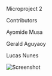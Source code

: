 Microproject 2

Contributors

Ayomide Musa

Gerald Aguyaoy

Lucas Nunes

![Screenshot](https://github.com/user-attachments/assets/67cecef3-6c4d-4951-bcd4-279ca30b787f)

